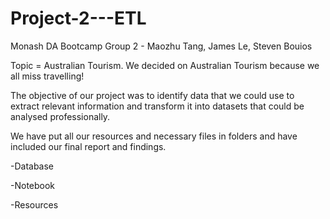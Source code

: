 # Project-2---ETL
Monash DA Bootcamp
Group 2 - Maozhu Tang, James Le, Steven Bouios

Topic = Australian Tourism.
We decided on Australian Tourism because we all miss travelling!

The objective of our project was to identify data that we could use to extract relevant information and  transform it into datasets that could be analysed professionally.

We have put all our resources and necessary files in folders and have included our final report and findings.

-Database

-Notebook

-Resources
